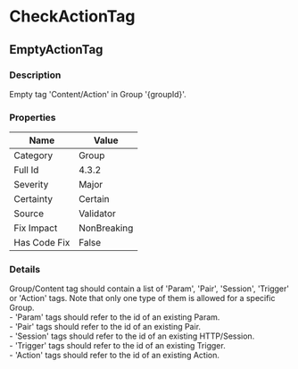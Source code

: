﻿---  
uid: Validator_4_3_2  
---

# CheckActionTag

## EmptyActionTag

### Description

Empty tag 'Content\/Action' in Group '{groupId}'.

### Properties

| Name         | Value       |
| ------------ | ----------- |
| Category     | Group       |
| Full Id      | 4.3.2       |
| Severity     | Major       |
| Certainty    | Certain     |
| Source       | Validator   |
| Fix Impact   | NonBreaking |
| Has Code Fix | False       |

### Details

Group\/Content tag should contain a list of 'Param', 'Pair', 'Session', 'Trigger' or 'Action' tags. Note that only one type of them is allowed for a specific Group.  
 \- 'Param' tags should refer to the id of an existing Param.  
 \- 'Pair' tags should refer to the id of an existing Pair.  
 \- 'Session' tags should refer to the id of an existing HTTP\/Session.  
 \- 'Trigger' tags should refer to the id of an existing Trigger.  
 \- 'Action' tags should refer to the id of an existing Action.
